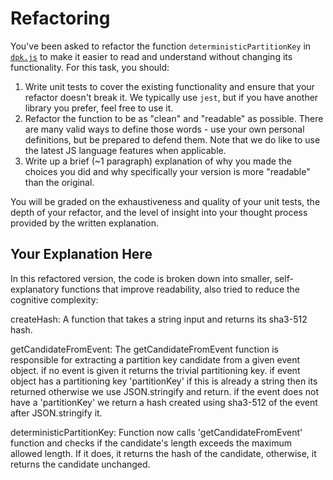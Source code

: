 # Refactoring

You've been asked to refactor the function `deterministicPartitionKey` in [`dpk.js`](dpk.js) to make it easier to read and understand without changing its functionality. For this task, you should:

1. Write unit tests to cover the existing functionality and ensure that your refactor doesn't break it. We typically use `jest`, but if you have another library you prefer, feel free to use it.
2. Refactor the function to be as "clean" and "readable" as possible. There are many valid ways to define those words - use your own personal definitions, but be prepared to defend them. Note that we do like to use the latest JS language features when applicable.
3. Write up a brief (~1 paragraph) explanation of why you made the choices you did and why specifically your version is more "readable" than the original.

You will be graded on the exhaustiveness and quality of your unit tests, the depth of your refactor, and the level of insight into your thought process provided by the written explanation.

## Your Explanation Here
In this refactored version, the code is broken down into smaller, self-explanatory functions that improve readability, also tried to reduce the cognitive complexity:

createHash: A function that takes a string input and returns its sha3-512 hash.

getCandidateFromEvent: The getCandidateFromEvent function is responsible for extracting a partition key candidate from a given event object.
if no event is given it returns the trivial partitioning key.
if event object has a partitioning key 'partitionKey' if this is already a string then its returned otherwise we use JSON.stringify and return.
if the event does not have a 'partitionKey' we return a hash created using sha3-512 of the event after JSON.stringify it.

deterministicPartitionKey: Function now calls 'getCandidateFromEvent' function and checks if the candidate's length exceeds the maximum allowed length. If it does, it returns the hash of the candidate, otherwise, it returns the candidate unchanged.
